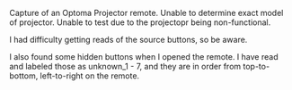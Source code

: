Capture of an Optoma Projector remote. Unable to determine exact model of projector. Unable to test due to the projectopr being non-functional.

I had difficulty getting reads of the source buttons, so be aware.

I also found some hidden buttons when I opened the remote. I have read and labeled those as unknown_1 - 7, and they are in order from top-to-bottom, left-to-right on the remote.
